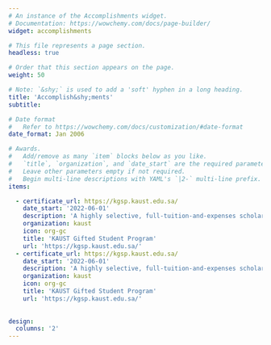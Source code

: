 ```yaml
---
# An instance of the Accomplishments widget.
# Documentation: https://wowchemy.com/docs/page-builder/
widget: accomplishments

# This file represents a page section.
headless: true

# Order that this section appears on the page.
weight: 50

# Note: `&shy;` is used to add a 'soft' hyphen in a long heading.
title: 'Accomplish&shy;ments'
subtitle:

# Date format
#   Refer to https://wowchemy.com/docs/customization/#date-format
date_format: Jan 2006

# Awards.
#   Add/remove as many `item` blocks below as you like.
#   `title`, `organization`, and `date_start` are the required parameters.
#   Leave other parameters empty if not required.
#   Begin multi-line descriptions with YAML's `|2-` multi-line prefix.
items:

  - certificate_url: https://kgsp.kaust.edu.sa/
    date_start: '2022-06-01'
    description: 'A highly selective, full-tuition-and-expenses scholarship, awarded to few outstanding Saudi students.'
    organization: kaust
    icon: org-gc
    title: 'KAUST Gifted Student Program'
    url: 'https://kgsp.kaust.edu.sa/'
  - certificate_url: https://kgsp.kaust.edu.sa/
    date_start: '2022-06-01'
    description: 'A highly selective, full-tuition-and-expenses scholarship, awarded to few outstanding Saudi students.'
    organization: kaust
    icon: org-gc
    title: 'KAUST Gifted Student Program'
    url: 'https://kgsp.kaust.edu.sa/'
    
    
design:
  columns: '2'
---
```

